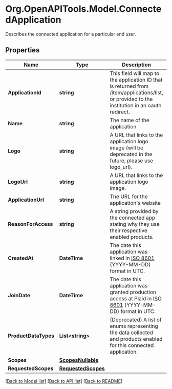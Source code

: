 # Org.OpenAPITools.Model.ConnectedApplication
Describes the connected application for a particular end user.

## Properties

Name | Type | Description | Notes
------------ | ------------- | ------------- | -------------
**ApplicationId** | **string** | This field will map to the application ID that is returned from /item/applications/list, or provided to the institution in an oauth redirect. | 
**Name** | **string** | The name of the application | 
**Logo** | **string** | A URL that links to the application logo image (will be deprecated in the future, please use logo_url). | 
**LogoUrl** | **string** | A URL that links to the application logo image. | 
**ApplicationUrl** | **string** | The URL for the application&#39;s website | 
**ReasonForAccess** | **string** | A string provided by the connected app stating why they use their respective enabled products. | 
**CreatedAt** | **DateTime** | The date this application was linked in [ISO 8601](https://wikipedia.org/wiki/ISO_8601) (YYYY-MM-DD) format in UTC. | 
**JoinDate** | **DateTime** | The date this application was granted production access at Plaid in [ISO 8601](https://wikipedia.org/wiki/ISO_8601) (YYYY-MM-DD) format in UTC. | 
**ProductDataTypes** | **List&lt;string&gt;** | (Deprecated) A list of enums representing the data collected and products enabled for this connected application. | 
**Scopes** | [**ScopesNullable**](ScopesNullable.md) |  | [optional] 
**RequestedScopes** | [**RequestedScopes**](RequestedScopes.md) |  | [optional] 

[[Back to Model list]](../README.md#documentation-for-models) [[Back to API list]](../README.md#documentation-for-api-endpoints) [[Back to README]](../README.md)

